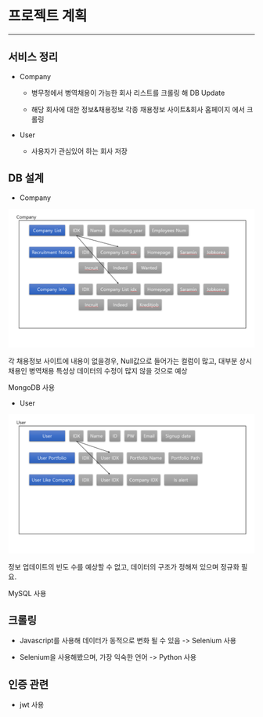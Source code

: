# 프로젝트 계획
---

## 서비스 정리

* Company

    * 병무청에서 병역채용이 가능한 회사 리스트를 크롤링 해 DB Update

    * 해당 회사에 대한 정보&채용정보 각종 채용정보 사이트&회사 홈페이지 에서 크롤링

* User

    * 사용자가 관심있어 하는 회사 저장

## DB 설계

* Company

![Company DB Struct](/Spring/Recruit-List/img/Service_Struct_Company.png)

각 채용정보 사이트에 내용이 없을경우, Null값으로 들어가는 컬럼이 많고, 대부분 상시채용인 병역채용 특성상 데이터의 수정이 많지 않을 것으로 예상

MongoDB 사용

* User

![User DB Struct](/Spring/Recruit-List/img/Service_Struct_User.png)

정보 업데이트의 빈도 수를 예상할 수 없고, 데이터의 구조가 정해져 있으며 정규화 필요.

MySQL 사용

## 크롤링

* Javascript를 사용해 데이터가 동적으로 변화 될 수 있음 -> Selenium 사용

* Selenium을 사용해봤으며, 가장 익숙한 언어 -> Python 사용

## 인증 관련

* jwt 사용